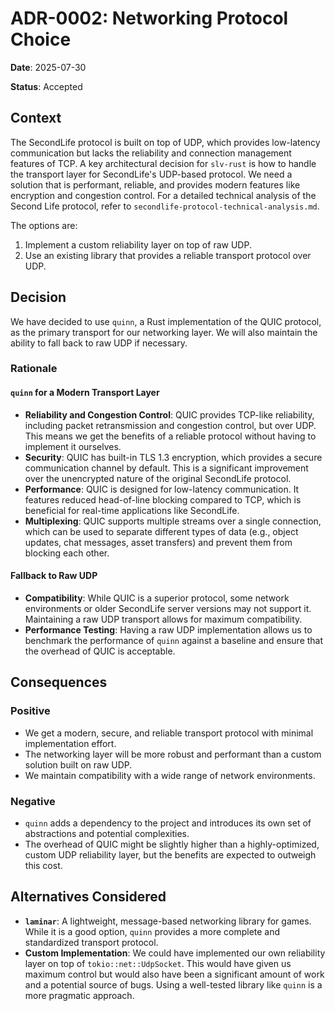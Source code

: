 # ADR-0002: Networking Protocol Choice

**Date**: 2025-07-30

**Status**: Accepted

## Context

The SecondLife protocol is built on top of UDP, which provides low-latency communication but lacks the reliability and connection management features of TCP. A key architectural decision for `slv-rust` is how to handle the transport layer for SecondLife's UDP-based protocol. We need a solution that is performant, reliable, and provides modern features like encryption and congestion control. For a detailed technical analysis of the Second Life protocol, refer to `secondlife-protocol-technical-analysis.md`.

The options are:
1.  Implement a custom reliability layer on top of raw UDP.
2.  Use an existing library that provides a reliable transport protocol over UDP.

## Decision

We have decided to use `quinn`, a Rust implementation of the QUIC protocol, as the primary transport for our networking layer. We will also maintain the ability to fall back to raw UDP if necessary.

### Rationale

#### `quinn` for a Modern Transport Layer

-   **Reliability and Congestion Control**: QUIC provides TCP-like reliability, including packet retransmission and congestion control, but over UDP. This means we get the benefits of a reliable protocol without having to implement it ourselves.
-   **Security**: QUIC has built-in TLS 1.3 encryption, which provides a secure communication channel by default. This is a significant improvement over the unencrypted nature of the original SecondLife protocol.
-   **Performance**: QUIC is designed for low-latency communication. It features reduced head-of-line blocking compared to TCP, which is beneficial for real-time applications like SecondLife.
-   **Multiplexing**: QUIC supports multiple streams over a single connection, which can be used to separate different types of data (e.g., object updates, chat messages, asset transfers) and prevent them from blocking each other.

#### Fallback to Raw UDP

-   **Compatibility**: While QUIC is a superior protocol, some network environments or older SecondLife server versions may not support it. Maintaining a raw UDP transport allows for maximum compatibility.
-   **Performance Testing**: Having a raw UDP implementation allows us to benchmark the performance of `quinn` against a baseline and ensure that the overhead of QUIC is acceptable.

## Consequences

### Positive

-   We get a modern, secure, and reliable transport protocol with minimal implementation effort.
-   The networking layer will be more robust and performant than a custom solution built on raw UDP.
-   We maintain compatibility with a wide range of network environments.

### Negative

-   `quinn` adds a dependency to the project and introduces its own set of abstractions and potential complexities.
-   The overhead of QUIC might be slightly higher than a highly-optimized, custom UDP reliability layer, but the benefits are expected to outweigh this cost.

## Alternatives Considered

-   **`laminar`**: A lightweight, message-based networking library for games. While it is a good option, `quinn` provides a more complete and standardized transport protocol.
-   **Custom Implementation**: We could have implemented our own reliability layer on top of `tokio::net::UdpSocket`. This would have given us maximum control but would also have been a significant amount of work and a potential source of bugs. Using a well-tested library like `quinn` is a more pragmatic approach.
